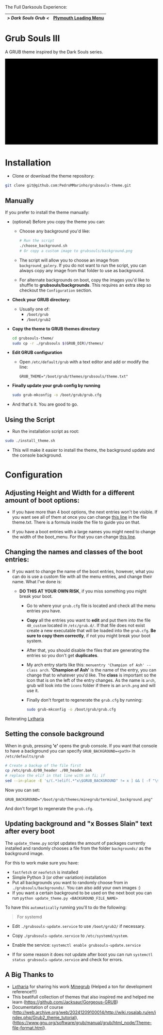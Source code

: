 The Full Darksouls Experience:

| *> Dark Souls Grub <* | [Plymouth Loading Menu](https://github.com/PedroMMarinho/plymouth-ds3)
| --- | ---  |

# Grub Souls III 

A GRUB theme inspired by the Dark Souls series.

![grub souls preview](preview/grub-preview.gif)

# Installation

- Clone or download the theme repository:

```bash
git clone git@github.com:PedroMMarinho/grubsouls-theme.git
```

## Manually

If you prefer to install the theme manually:

- (optional) Before you copy the theme you can:

    - Choose any background you'd like:
        ```bash
        # Run the script
        ./choose_background.sh
        # Or copy a custom image to grubsouls/background.png
        ```
    - The script will allow you to choose an image from `background_galery`. If you do not want to run the script, you can always copy any image from that folder to use as background.

    - For alternate backgrounds on boot, copy the images you'd like to shuffle to **grubsouls/backgrounds**. This requires an extra step so checkout the `Configuration` section.
    
- **Check your GRUB directory:**
   - Usually one of:
     - `/boot/grub`
     - `/boot/grub2`

- **Copy the theme to GRUB themes directory**
   ```bash
   cd grubsouls-theme/
   sudo cp -r ./grubsouls $(GRUB_DIR)/themes/
    ```

- **Edit GRUB configuration**
  - Open `/etc/default/grub` with a text editor and add or modify the line:
  
       ```
       GRUB_THEME="/boot/grub/themes/grubsouls/theme.txt"
    ```

- **Finally update your grub config by running** 
  ```bash
  sudo grub-mkconfig -o /boot/grub/grub.cfg
    ```

- And that's it. You are good to go.

## Using the Script

- Run the installation script as root:

```bash
sudo ./install_theme.sh
```

- This will make it easier to install the theme, the background update and the console background.

# Configuration

## Adjusting Height and Width for a different amount of boot options:

- If you have more than 4 boot options, the next entries won't be visible. If you want see all of them at once you can change [this line](https://github.com/PedroMMarinho/grubsouls-theme/blob/main/grubsouls/theme.txt#L28)  in the file theme.txt. There is a formula inside the file to guide you on that.

- If you have a boot entries with a large names you might need to change the width of the boot_menu. For that you can change [this line](https://github.com/PedroMMarinho/grubsouls-theme/blob/main/grubsouls/theme.txt#L21).

## Changing the names and classes of the boot entries:

- If you want to change the name of the boot entries, however, what you can do is use a custom file with all the menu entries, and change their name. 
What I've done is: 
       
    - **DO THIS AT YOUR OWN RISK**, if you miss something you might break your boot.

       - Go to where your `grub.cfg` file is located and check all the menu entries you have.

       - **Copy** all the entries you want to **edit** and put them into the file `40_custom` located in `/etc/grub.d/`. If that file does not exist create a new executable that will be loaded into the `grub.cfg`. **Be sure to copy them correctly**, if not you might break your boot system.
  
       - After that, you should disable the files that are generating the entries so you don't get **duplicates**. 
  
       - My arch entry starts like this: `menuentry 'Champion of Ash' --class arch`. **'Champion of Ash'** is the name of the entry, you can change that to whatever you'd like. The **class** is important so the icon that is on the left of the entry changes. As the name is `arch`, grub will look into the `icons` folder if there is an `arch.png` and will use it.
  
      - Finally don't forget to regenerate the `grub.cfg` by running:
        ```bash
        sudo grub-mkconfig -o /boot/grub/grub.cfg
        ```

Reiterating [Lxtharia](https://github.com/Lxtharia/minegrub-theme?tab=readme-ov-file#setting-the-console-background)


## Setting the console background

When in grub, pressing **'c'** opens the grub console. If you want that console to have a background you can specify `GRUB_BACKGROUND=<path>` in `/etc/defaults/grub`

```bash
# Create a backup of the file first
cp /etc/grub.d/00_header ./00_header.bak
# replace the elif in that line with an fi; if
sed --in-place -E 's/(.*)elif(.*"x\$GRUB_BACKGROUND" != x ] && [ -f "\$GRUB_BACKGROUND" ].*)/\1fi; if\2/' /etc/grub.d/00_header
```

Now you can set:
```
GRUB_BACKGROUND="/boot/grub/themes/minegrub/terminal_background.png"
```

And don't forget to regenerate the `grub.cfg`.


## Updating background and "x Bosses Slain" text after every boot


The `update_theme.py` script updates the amount of packages currently installed and randomly chooses a file from the folder `backgrounds/` as the background image.

For this to work make sure you have:

- `fastfetch` or `neofetch` is installed
- Simple Python 3 (or other variation) installation 
- Put all backgrounds you want to randomly choose from in `./grubsouls/backgrounds/`. You can also add your own images :) 
- If you want a certain background to be used on the next boot you can run `python update_theme.py <BACKGROUND_FILE_NAME>`

To have this `automatically` running you'll to do the following:

> For systemd

- Edit `./grubsouls-update.service` to use `/boot/grub2/` if necessary.

- Copy .`/grubsouls-update.service` to `/etc/systemd/system`.

- Enable the service: `systemctl enable grubsouls-update.service`

- If for some reason it does not update after boot you can run `systemctl status grubsouls-update.service` and check for errors.


## A Big Thanks to

- [Lxtharia](https://github.com/Lxtharia) for sharing his work [Minegrub](https://github.com/Lxtharia/minegrub-theme) (Helped a ton for development reference!!!)
- This beatifull collection of themes that also inspired me and helped me learn (https://github.com/Jacksaur/Gorgeous-GRUB)
- Documentation of course (http://web.archive.org/web/20241209100014/http://wiki.rosalab.ru/en/index.php/Grub2_theme_tutorial), (https://www.gnu.org/software/grub/manual/grub/html_node/Theme-file-format.html).
